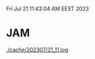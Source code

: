 Fri Jul 21 11:43:04 AM EEST 2023
# JAM
<a href='./cache/202307/21_11.log'>./cache/202307/21_11.log</a>

